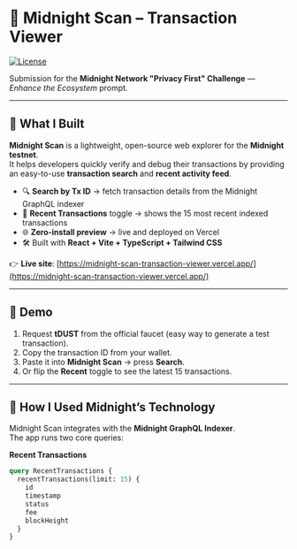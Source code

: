 # 🌙 Midnight Scan – Transaction Viewer

[![License](https://img.shields.io/badge/license-Apache%202.0-blue.svg)](./LICENSE)

Submission for the **Midnight Network "Privacy First" Challenge** — *Enhance the Ecosystem* prompt.

---

## 🚀 What I Built
**Midnight Scan** is a lightweight, open-source web explorer for the **Midnight testnet**.  
It helps developers quickly verify and debug their transactions by providing an easy-to-use **transaction search** and **recent activity feed**.

- 🔍 **Search by Tx ID** → fetch transaction details from the Midnight GraphQL indexer  
- 📜 **Recent Transactions** toggle → shows the 15 most recent indexed transactions  
- 🌐 **Zero-install preview** → live and deployed on Vercel  
- 🛠 Built with **React + Vite + TypeScript + Tailwind CSS**

👉 **Live site**: [https://midnight-scan-transaction-viewer.vercel.app/](https://midnight-scan-transaction-viewer.vercel.app/)

---

## 🎥 Demo
1. Request **tDUST** from the official faucet (easy way to generate a test transaction).  
2. Copy the transaction ID from your wallet.  
3. Paste it into **Midnight Scan** → press **Search**.  
4. Or flip the **Recent** toggle to see the latest 15 transactions.  

---

## 🔧 How I Used Midnight’s Technology
Midnight Scan integrates with the **Midnight GraphQL Indexer**.  
The app runs two core queries:

**Recent Transactions**
```graphql
query RecentTransactions {
  recentTransactions(limit: 15) {
    id
    timestamp
    status
    fee
    blockHeight
  }
}